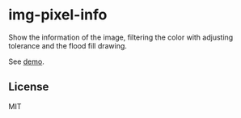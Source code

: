 # img-pixel-info

Show the information of the image, filtering the color with adjusting tolerance and the flood fill drawing.

See [demo](http://iwonder.tw/img-pixel-info).

## License

MIT
